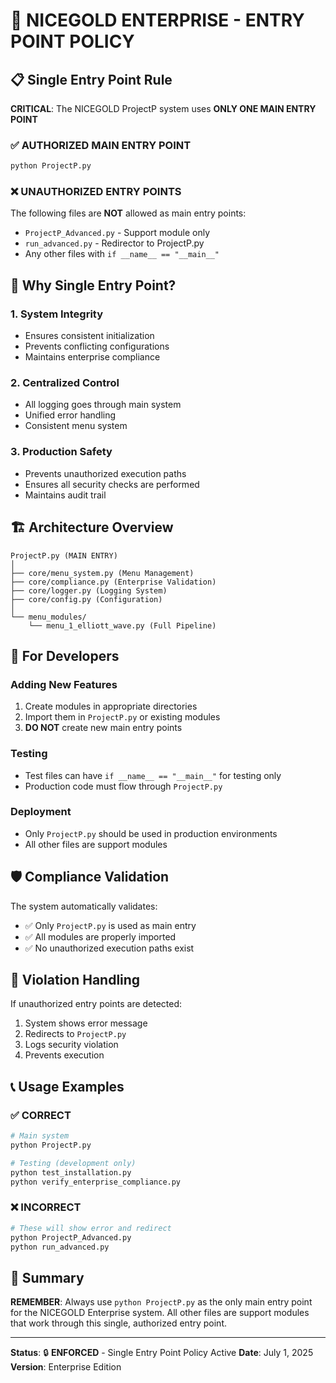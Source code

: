 # 🚀 NICEGOLD ENTERPRISE - ENTRY POINT POLICY

## 📋 Single Entry Point Rule

**CRITICAL**: The NICEGOLD ProjectP system uses **ONLY ONE MAIN ENTRY POINT**

### ✅ AUTHORIZED MAIN ENTRY POINT
```bash
python ProjectP.py
```

### ❌ UNAUTHORIZED ENTRY POINTS
The following files are **NOT** allowed as main entry points:
- `ProjectP_Advanced.py` - Support module only
- `run_advanced.py` - Redirector to ProjectP.py
- Any other files with `if __name__ == "__main__"`

## 🎯 Why Single Entry Point?

### 1. **System Integrity**
- Ensures consistent initialization
- Prevents conflicting configurations
- Maintains enterprise compliance

### 2. **Centralized Control**
- All logging goes through main system
- Unified error handling
- Consistent menu system

### 3. **Production Safety**
- Prevents unauthorized execution paths
- Ensures all security checks are performed
- Maintains audit trail

## 🏗️ Architecture Overview

```
ProjectP.py (MAIN ENTRY)
│
├── core/menu_system.py (Menu Management)
├── core/compliance.py (Enterprise Validation)
├── core/logger.py (Logging System)
├── core/config.py (Configuration)
│
└── menu_modules/
    └── menu_1_elliott_wave.py (Full Pipeline)
```

## 🔧 For Developers

### Adding New Features
1. Create modules in appropriate directories
2. Import them in `ProjectP.py` or existing modules
3. **DO NOT** create new main entry points

### Testing
- Test files can have `if __name__ == "__main__"` for testing only
- Production code must flow through `ProjectP.py`

### Deployment
- Only `ProjectP.py` should be used in production environments
- All other files are support modules

## 🛡️ Compliance Validation

The system automatically validates:
- ✅ Only `ProjectP.py` is used as main entry
- ✅ All modules are properly imported
- ✅ No unauthorized execution paths exist

## 🚨 Violation Handling

If unauthorized entry points are detected:
1. System shows error message
2. Redirects to `ProjectP.py`
3. Logs security violation
4. Prevents execution

## 📞 Usage Examples

### ✅ CORRECT
```bash
# Main system
python ProjectP.py

# Testing (development only)
python test_installation.py
python verify_enterprise_compliance.py
```

### ❌ INCORRECT
```bash
# These will show error and redirect
python ProjectP_Advanced.py
python run_advanced.py
```

## 🎉 Summary

**REMEMBER**: Always use `python ProjectP.py` as the only main entry point for the NICEGOLD Enterprise system. All other files are support modules that work through this single, authorized entry point.

---
**Status**: 🔒 **ENFORCED** - Single Entry Point Policy Active
**Date**: July 1, 2025
**Version**: Enterprise Edition
